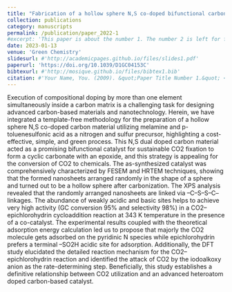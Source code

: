 ```yaml
---
title: "Fabrication of a hollow sphere N,S co-doped bifunctional carbon catalyst for sustainable fixation of CO2 to cyclic carbonates"
collection: publications
category: manuscripts
permalink: /publication/paper_2022-1
#excerpt: 'This paper is about the number 1. The number 2 is left for future work.'
date: 2023-01-13
venue: 'Green Chemistry'
slidesurl: #'http://academicpages.github.io/files/slides1.pdf'
paperurl: 'https://doi.org/10.1039/D1GC04153C'
bibtexurl: #'http://mosique.github.io/files/bibtex1.bib'
citation: #'Your Name, You. (2009). &quot;Paper Title Number 1.&quot; <i>Journal 1</i>. 1(1).'
---
```


Execution of compositional doping by more than one element simultaneously inside a carbon matrix is a challenging task for designing advanced carbon-based materials and nanotechnology. Herein, we have integrated a template-free methodology for the preparation of a hollow sphere N,S co-doped carbon material utilizing melamine and p-toluenesulfonic acid as a nitrogen and sulfur precursor, highlighting a cost-effective, simple, and green process. This N,S dual doped carbon material acted as a promising bifunctional catalyst for sustainable CO2 fixation to form a cyclic carbonate with an epoxide, and this strategy is appealing for the conversion of CO2 to chemicals. The as-synthesized catalyst was comprehensively characterized by FESEM and HRTEM techniques, showing that the formed nanosheets arranged randomly in the shape of a sphere and turned out to be a hollow sphere after carbonization. The XPS analysis revealed that the randomly arranged nanosheets are linked via –C–S–S–C– linkages. The abundance of weakly acidic and basic sites helps to achieve very high activity (GC conversion 95% and selectivity 98%) in a CO2–epichlorohydrin cycloaddition reaction at 343 K temperature in the presence of a co-catalyst. The experimental results coupled with the theoretical adsorption energy calculation led us to propose that majorly the CO2 molecule gets adsorbed on the pyridinic N species while epichlorohydrin prefers a terminal –SO2H acidic site for adsorption. Additionally, the DFT study elucidated the detailed reaction mechanism for the CO2–epichlorohydrin reaction and identified the attack of CO2 by the iodoalkoxy anion as the rate-determining step. Beneficially, this study establishes a definitive relationship between CO2 utilization and an advanced heteroatom doped carbon-based catalyst.
